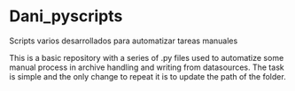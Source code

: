 # Dani_pyscripts
Scripts varios desarrollados para automatizar tareas manuales

This is a basic repository with a series of .py files used to automatize some manual process in archive handling and writing from datasources.
The task is simple and the only change to repeat it is to update the path of the folder.
